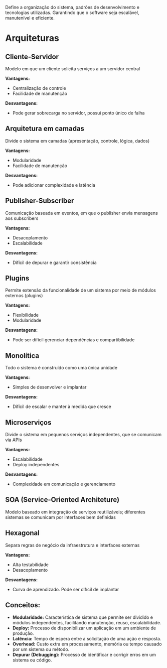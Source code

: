 Define a organização do sistema, padrões de desenvolvimento e tecnologias utilizadas. Garantindo que o software seja escalável, manutenível e eficiente.

# Arquiteturas

## Cliente-Servidor
Modelo em que um cliente solicita serviços a um servidor central

**Vantagens:**
- Centralização de controle
- Facilidade de manutenção

**Desvantagens:**
- Pode gerar sobrecarga no servidor, possui ponto único de falha

## Arquitetura em camadas
Divide o sistema em camadas (apresentação, controle, lógica, dados)

**Vantagens:**
- Modularidade 
- Facilidade de manutenção

**Desvantagens:**
- Pode adicionar complexidade e latência

## Publisher-Subscriber
Comunicação baseada em eventos, em que o publisher envia mensagens aos subscribers

**Vantagens:**
- Desacoplamento 
- Escalabilidade

**Desvantagens:**
- Difícil de depurar e garantir consistência

## Plugins
Permite extensão da funcionalidade de um sistema por meio de módulos externos (plugins)

**Vantagens:**
- Flexibilidade
- Modularidade 

**Desvantagens:**
- Pode ser difícil gerenciar dependências e compartibilidade

## Monolítica
Todo o sistema é construído como uma única unidade

**Vantagens:**
- Simples de desenvolver e implantar

**Desvantagens:**
- Difícil de escalar e manter à medida que cresce

## Microserviços
Divide o sistema em pequenos serviços independentes, que se comunicam via APIs

**Vantagens:**
- Escalabilidade
- Deploy independentes 

**Desvantagens:**
- Complexidade em comunicação e gerenciamento 

## SOA (Service-Oriented Architeture)
Modelo baseado em integração de serviços reutilizáveis; diferentes sistemas se comunicam por interfaces bem definidas

## Hexagonal
Separa regras de negócio da infraestrutura e interfaces externas

**Vantagens:**
- Alta testabilidade
- Desacoplamento

**Desvantagens:**
- Curva de aprendizado. Pode ser difícil de implantar

## Conceitos:
- **Modularidade:** Característica de sistema que permite ser dividido e módulos independentes, facilitando manutenção, reuso, escalabilidade.
- **Deploy:** Processo de disponibilizar um aplicação em um ambiente de produção.
- **Latência:** Tempo de espera entre a solicitação de uma ação e resposta.
- **Overhead:** Custo extra em processamento, memória ou tempo causado por um sistema ou método.
- **Depurar (Debugging):**  Processo de identificar e corrigir erros em um sistema ou código.